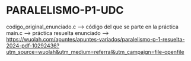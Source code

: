 # PARALELISMO-P1-UDC

codigo_original_enunciado.c --> código del que se parte en la práctica
main.c                      --> práctica resuelta
enunciado                   --> https://wuolah.com/apuntes/apuntes-variados/paralelismo-p-1-resuelta-2024-pdf-10292436?utm_source=wuolah&utm_medium=referral&utm_campaign=file-openfile
